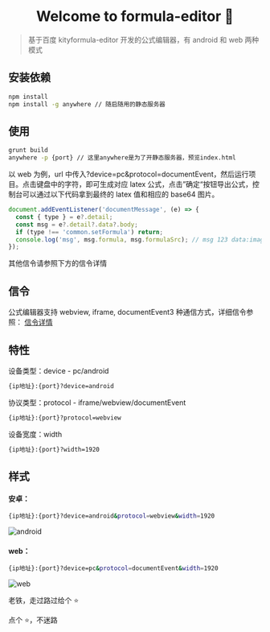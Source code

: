 <h1 align="center">Welcome to formula-editor 👋</h1>

> 基于百度 kityformula-editor 开发的公式编辑器，有 android 和 web 两种模式

## 安装依赖

```sh
npm install
npm install -g anywhere // 随启随用的静态服务器
```

## 使用

```sh
grunt build
anywhere -p {port} // 这里anywhere是为了开静态服务器，预览index.html
```

以 web 为例，url 中传入?device=pc&protocol=documentEvent，然后运行项目。点击键盘中的字符，即可生成对应 latex 公式，点击”确定“按钮导出公式，控制台可以通过以下代码拿到最终的 latex 值和相应的 base64 图片。

```js
document.addEventListener('documentMessage', (e) => {
  const { type } = e?.detail;
  const msg = e?.detail?.data?.body;
  if (type !== 'common.setFormula') return;
  console.log('msg', msg.formula, msg.formulaSrc); // msg 123 data:image/png;......
});
```

其他信令请参照下方的信令详情

## 信令

公式编辑器支持 webview, iframe, documentEvent3 种通信方式，详细信令参照：
[信令详情](./src/editor/command.md)

## 特性

设备类型：device - pc/android

```sh
{ip地址}:{port}?device=android
```

协议类型：protocol - iframe/webview/documentEvent

```sh
{ip地址}:{port}?protocol=webview
```

设备宽度：width

```sh
{ip地址}:{port}?width=1920
```

## 样式

#### 安卓：

```sh
{ip地址}:{port}?device=android&protocol=webview&width=1920
```

![android](./images/android.png)

#### web：

```sh
{ip地址}:{port}?device=pc&protocol=documentEvent&width=1920
```

![web](./images/web.png)

老铁，走过路过给个 ⭐️

点个 ⭐️，不迷路
